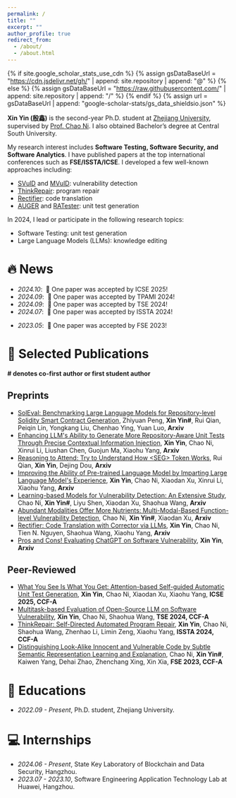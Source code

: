 ```yaml
---
permalink: /
title: ""
excerpt: ""
author_profile: true
redirect_from: 
  - /about/
  - /about.html
---
```


{% if site.google_scholar_stats_use_cdn %}
{% assign gsDataBaseUrl = "https://cdn.jsdelivr.net/gh/" | append: site.repository | append: "@" %}
{% else %}
{% assign gsDataBaseUrl = "https://raw.githubusercontent.com/" | append: site.repository | append: "/" %}
{% endif %}
{% assign url = gsDataBaseUrl | append: "google-scholar-stats/gs_data_shieldsio.json" %}

<span class='anchor' id='about-me'></span>

**Xin Yin (殷鑫)** is the second-year Ph.D. student at [Zhejiang University](https://www.zju.edu.cn/english/), supervised by [Prof. Chao Ni](https://jacknichao.github.io/). I also obtained Bachelor’s degree at Central South University. 

<!-- During my graduate study, I was lucky to collaborate with the CMU Speech Team led by [Prof. Shinji Watanabe](https://scholar.google.com/citations?user=U5xRA6QAAAAJ), and Audio Research Team at Zhejiang University. I was grateful to intern or collaborate at TikTok, Shanghai AI Lab, Tencent Seattle Lab, Alibaba Qwen, with [Yi Ren](https://github.com/RayeRen), [Jinglin Liu](https://github.com/MoonInTheRiver), [Chunlei Zhang](https://scholar.google.com/citations?user=NCKZGb0AAAAJ) and [Dong Yu](https://scholar.google.com/citations?user=tMY31_gAAAAJ). -->

<!-- My research interest includes neural machine translation and computer vision. I have published more than 100 papers at the top international AI conferences with total <a href='https://scholar.google.com/citations?user=DhtAFkwAAAAJ'>google scholar citations <strong><span id='total_cit'>260000+</span></strong></a> (You can also use google scholar badge <a href='https://scholar.google.com/citations?user=DhtAFkwAAAAJ'><img src="https://img.shields.io/endpoint?url={{ url | url_encode }}&logo=Google%20Scholar&labelColor=f6f6f6&color=9cf&style=flat&label=citations"></a>). -->

My research interest includes **Software Testing, Software Security, and Software Analytics**. I have published papers at the top international conferences such as **FSE/ISSTA/ICSE**. I developed a few well-known approaches including:
- [SVulD](https://github.com/vinci-grape/SVulD) and [MVulD](https://github.com/vinci-grape/MVulD): vulnerability detection
- [ThinkRepair](https://github.com/vinci-grape/ThinkRepair): program repair
- [Rectifier](https://github.com/vinci-grape/Rectifier): code translation
- [AUGER](https://github.com/vinci-grape/AUGER) and [RATester](): unit test generation
<!-- - AudioGPT, UniAudio, Make-A-Voice: Multitask, Multilingual LLMs -->
<!-- - Make-An-Audio, GenerSpeech: Zero-shot text-guided synthesis -->
<!-- - FastDiff 1/2, ProDiff: AIGC diffusion models -->
<!-- - TranSpeech, and AV-TranSpeech: Multimodal Translation -->

In 2024, I lead or participate in the following research topics:
- Software Testing: unit test generation
- Large Language Models (LLMs): knowledge editing
<!-- - Diffusion models: Image/Audio/3D -->

# 🔥 News
<!-- - *2024.09*: &nbsp;🎉 One paper was accepted by APSEC 2024! -->
- *2024.10*: &nbsp;🎉 One paper was accepted by ICSE 2025!
- *2024.09*: &nbsp;🎉 One paper was accepted by TPAMI 2024!
- *2024.09*: &nbsp;🎉 One paper was accepted by TSE 2024!
- *2024.07*: &nbsp;🎉 One paper was accepted by ISSTA 2024!
<!-- - *2023.09*: &nbsp;🎉 One paper was accepted by EMNLP 2023! -->
- *2023.05*: &nbsp;🎉 One paper was accepted by FSE 2023! 
<!-- - *2023.03*: &nbsp;🎉 One paper was accepted by ICPC 2023! -->
<!-- - *2022.11*: &nbsp;🎉 One paper was accepted by ISPA 2022! -->

# 📝 Selected Publications
**\# denotes co-first author or first student author**

<!-- <div class='paper-box'><div class='paper-box-image'><div><div class="badge">CVPR 2016</div><img src='images/500x300.png' alt="sym" width="100%"></div></div>
<div class='paper-box-text' markdown="1">

[Deep Residual Learning for Image Recognition](https://openaccess.thecvf.com/content_cvpr_2016/papers/He_Deep_Residual_Learning_CVPR_2016_paper.pdf)

**Kaiming He**, Xiangyu Zhang, Shaoqing Ren, Jian Sun

[**Project**](https://scholar.google.com/citations?view_op=view_citation&hl=zh-CN&user=DhtAFkwAAAAJ&citation_for_view=DhtAFkwAAAAJ:ALROH1vI_8AC) <strong><span class='show_paper_citations' data='DhtAFkwAAAAJ:ALROH1vI_8AC'></span></strong>
- Lorem ipsum dolor sit amet, consectetur adipiscing elit. Vivamus ornare aliquet ipsum, ac tempus justo dapibus sit amet. 
</div>
</div> -->
## Preprints
- [SolEval: Benchmarking Large Language Models for Repository-level Solidity Smart Contract Generation](), Zhiyuan Peng, **Xin Yin\#**, Rui Qian, Peiqin Lin, Yongkang Liu, Chenhao Ying, Yuan Luo, **Arxiv**
- [Enhancing LLM's Ability to Generate More Repository-Aware Unit Tests Through Precise Contextual Information Injection](https://arxiv.org/pdf/2501.07425), **Xin Yin**, Chao Ni, Xinrui Li, Liushan Chen, Guojun Ma, Xiaohu Yang, **Arxiv**
- [Reasoning to Attend: Try to Understand How \<SEG\> Token Works](https://arxiv.org/pdf/2412.17741), Rui Qian, **Xin Yin**, Dejing Dou, **Arxiv**
- [Improving the Ability of Pre-trained Language Model by Imparting Large Language Model's Experience](https://arxiv.org/pdf/2408.08553), **Xin Yin**, Chao Ni, Xiaodan Xu, Xinrui Li, Xiaohu Yang, **Arxiv**
- [Learning-based Models for Vulnerability Detection: An Extensive Study](https://vinci-grape.github.io/papers/Learning_based_Models_for_Vulnerability_Detection__An_Extensive_Study.pdf), Chao Ni, **Xin Yin\#**, Liyu Shen, Xiaodan Xu, Shaohua Wang, **Arxiv**
- [Abundant Modalities Offer More Nutrients: Multi-Modal-Based Function-level Vulnerability Detection](), Chao Ni, **Xin Yin\#**, Xiaodan Xu, **Arxiv**
- [Rectifier: Code Translation with Corrector via LLMs](https://arxiv.org/pdf/2407.07472), **Xin Yin**, Chao Ni, Tien N. Nguyen, Shaohua Wang, Xiaohu Yang, **Arxiv**
- [Pros and Cons! Evaluating ChatGPT on Software Vulnerability](https://arxiv.org/pdf/2404.03994), **Xin Yin**, **Arxiv**

## Peer-Reviewed
<!-- - [Automatic Commit Range Identification of Untagged Version](), Yan Zhu, Lingfeng Bao, Chengjie Chen, Lexiao Zhang, **Xin Yin**, Chao Ni, **APSEC 2024, CCF-C** -->
- [What You See Is What You Get: Attention-based Self-guided Automatic Unit Test Generation](https://arxiv.org/pdf/2412.00828), **Xin Yin**, Chao Ni, Xiaodan Xu, Xiaohu Yang, **ICSE 2025, CCF-A**
- [Multitask-based Evaluation of Open-Source LLM on Software Vulnerability](https://arxiv.org/pdf/2404.02056), **Xin Yin**, Chao Ni, Shaohua Wang, **TSE 2024, CCF-A**
- [ThinkRepair: Self-Directed Automated Program Repair](https://arxiv.org/pdf/2407.20898), **Xin Yin**, Chao Ni, Shaohua Wang, Zhenhao Li, Limin Zeng, Xiaohu Yang, **ISSTA 2024, CCF-A**
- [Distinguishing Look-Alike Innocent and Vulnerable Code by Subtle Semantic Representation Learning and Explanation](https://arxiv.org/pdf/2308.11237), Chao Ni, **Xin Yin\#**, Kaiwen Yang, Dehai Zhao, Zhenchang Xing, Xin Xia, **FSE 2023, CCF-A**
<!-- - [FVA: Assessing Function-Level Vulnerability by Integrating Flow-Sensitive Structure and Code Statement Semantic](https://ieeexplore.ieee.org/abstract/document/10174072), Chao Ni, Liyu Shen, Wei Wang, Xiang Chen, **Xin Yin**, Lexiao Zhang, **ICPC 2023, CCF-B** -->
<!-- - [Spatio-temporal aware knowledge graph embedding for recommender systems](https://ieeexplore.ieee.org/abstract/document/10070740), Liu Yang, **Xin Yin\#**, Jun Long, Tingxuan Chen, Jie Zhao, Wenti Huang, **ISPA 2022, CCF-C** -->

<!-- # 🎖 Honors and Awards
- *2021.10* Lorem ipsum dolor sit amet, consectetur adipiscing elit. Vivamus ornare aliquet ipsum, ac tempus justo dapibus sit amet. 
- *2021.09* Lorem ipsum dolor sit amet, consectetur adipiscing elit. Vivamus ornare aliquet ipsum, ac tempus justo dapibus sit amet.  -->

# 📖 Educations
- *2022.09 - Present*, Ph.D. student, Zhejiang University. 
<!-- - *2018.09 - 2022.06*, Bachelor, Central South University. -->

<!-- # 💬 Invited Talks
- *2021.06*, Lorem ipsum dolor sit amet, consectetur adipiscing elit. Vivamus ornare aliquet ipsum, ac tempus justo dapibus sit amet. 
- *2021.03*, Lorem ipsum dolor sit amet, consectetur adipiscing elit. Vivamus ornare aliquet ipsum, ac tempus justo dapibus sit amet.  \| [\[video\]](https://github.com/) -->

# 💻 Internships
- *2024.06 - Present*, State Key Laboratory of Blockchain and Data Security, Hangzhou.
- *2023.07 - 2023.10*, Software Engineering Application Technology Lab at Huawei, Hangzhou.

